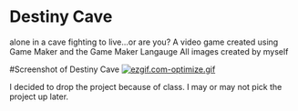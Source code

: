 # Destiny Cave
alone in a cave fighting to live...or are you?
A video game created using Game Maker and the Game Maker Langauge
All images created by myself

#Screenshot of Destiny Cave
[![ezgif.com-optimize.gif](https://s19.postimg.org/tip0tp52r/ezgif_com_optimize.gif)](https://postimg.org/image/526uz84bz/)

I decided to drop the project because of class. I may or may not pick the project up later.
